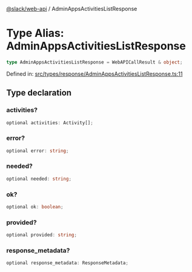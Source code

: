 [@slack/web-api](../index.md) / AdminAppsActivitiesListResponse

# Type Alias: AdminAppsActivitiesListResponse

```ts
type AdminAppsActivitiesListResponse = WebAPICallResult & object;
```

Defined in: [src/types/response/AdminAppsActivitiesListResponse.ts:11](https://github.com/slackapi/node-slack-sdk/blob/main/packages/web-api/src/types/response/AdminAppsActivitiesListResponse.ts#L11)

## Type declaration

### activities?

```ts
optional activities: Activity[];
```

### error?

```ts
optional error: string;
```

### needed?

```ts
optional needed: string;
```

### ok?

```ts
optional ok: boolean;
```

### provided?

```ts
optional provided: string;
```

### response\_metadata?

```ts
optional response_metadata: ResponseMetadata;
```
